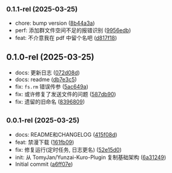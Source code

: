 ## <small>0.1.1-rel (2025-03-25)</small>

* chore: bump version ([8b44a3a](https://github.com/TomyJan/Yunzai-TomyJan-Plugin/commit/8b44a3a))
* perf: 添加群文件空间不足的报错识别 ([9956edb](https://github.com/TomyJan/Yunzai-TomyJan-Plugin/commit/9956edb))
* feat: 不介意我在 pdf 中留个名吧 ([d817f18](https://github.com/TomyJan/Yunzai-TomyJan-Plugin/commit/d817f18))



## 0.1.0-rel (2025-03-25)

* docs: 更新日志 ([072d08d](https://github.com/TomyJan/Yunzai-TomyJan-Plugin/commit/072d08d))
* docs: readme ([db7e3c5](https://github.com/TomyJan/Yunzai-TomyJan-Plugin/commit/db7e3c5))
* fix: `fs.rm` 错误传参 ([5ac649a](https://github.com/TomyJan/Yunzai-TomyJan-Plugin/commit/5ac649a))
* fix: 或许修复了发送文件的问题 ([587db90](https://github.com/TomyJan/Yunzai-TomyJan-Plugin/commit/587db90))
* fix: 遗留的旧命名 ([8396809](https://github.com/TomyJan/Yunzai-TomyJan-Plugin/commit/8396809))



## <small>0.0.1-rel (2025-03-25)</small>

* docs: README和CHANGELOG ([415f08d](https://github.com/TomyJan/Yunzai-TomyJan-Plugin/commit/415f08d))
* feat: 禁漫下载 ([161fb09](https://github.com/TomyJan/Yunzai-TomyJan-Plugin/commit/161fb09))
* fix: 修复运行(定时任务, 日志更名) ([52e15d0](https://github.com/TomyJan/Yunzai-TomyJan-Plugin/commit/52e15d0))
* init: 从 TomyJan/Yunzai-Kuro-Plugin 复制基础架构 ([6a31249](https://github.com/TomyJan/Yunzai-TomyJan-Plugin/commit/6a31249))
* Initial commit ([a6ff07e](https://github.com/TomyJan/Yunzai-TomyJan-Plugin/commit/a6ff07e))



